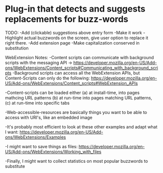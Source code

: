 # Plug-in that detects and suggests replacements for buzz-words

TODO:
-Add (clickable) suggestions above entry form
-Make it work
-Highlight actual buzzwords on the screen, give user option to replace it right there.
-Add extension page
-Make capitalization conserved in substitution

WebExtension Notes:
-Content scripts can communicate with background scripts with the messaging API
\-> https://developer.mozilla.org/en-US/Add-ons/WebExtensions/Content_scripts#Communicating_with_background_scripts
-Background scripts can access all the WebExtension APIs, but Content-Scripts can only do the following: https://developer.mozilla.org/en-US/Add-ons/WebExtensions/Content_scripts#WebExtension_APIs

-Content-scripts can be loaded either (a) at install-time, into pages mathcing URL patterns (b) at run-time into pages matching URL patterns, (c) at run-time into specific tabs

-Web-accessible-resources are basically things you want to be able to access with URI's, like an embedded image

-It's probably most efficient to look at these other examples and adapt what I want: https://developer.mozilla.org/en-US/Add-ons/WebExtensions/Examples

-I might want to save things as files: https://developer.mozilla.org/en-US/Add-ons/WebExtensions/Working_with_files

-Finally, I might want to collect statistics on most popular buzzwords to substitute

